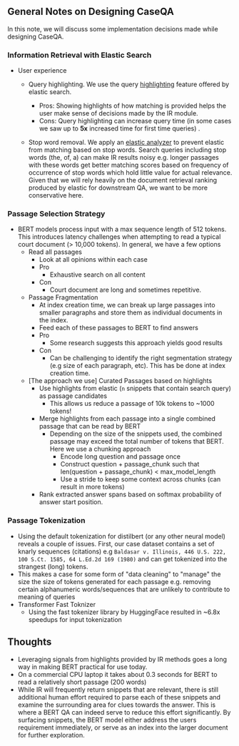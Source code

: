## General Notes on Designing CaseQA

In this note, we will discuss some implementation decisions made while designing CaseQA. 

### Information Retrieval with Elastic Search 
- User experience
    - Query highlighting.
    We use the query [highlighting](https://www.elastic.co/guide/en/elasticsearch/reference/6.8/search-request-highlighting.html) feature offered by elastic search. 
        - Pros: Showing highlights of how matching is provided helps the user make sense of decisions made by the IR module. 
        - Cons: Query highlighting can increase query time (in some cases we saw up to **5x** increased time for first time queries) .  

    - Stop word removal. 
    We apply an [elastic analyzer](https://www.elastic.co/guide/en/elasticsearch/reference/current/analysis-stop-analyzer.html) to prevent elastic from matching based on stop words.
    Search queries including stop words (the, of, a) can make IR results noisy e.g. longer passages with these words get better matching scores based on frequency of occurrence of stop words which hold little value for actual relevance. Given that we will rely heavily on the document retrieval ranking produced by elastic for downstream QA, we want to be more conservative here.



### Passage Selection Strategy

- BERT models process input with a max sequence length of 512 tokens. This introduces latency challenges when attempting to read a typical court document (> 10,000 tokens). In general, we have a few options
    - Read all passages
        - Look at all  opinions within each case
        - Pro 
            - Exhaustive search on all content 
        - Con 
            - Court document are long and sometimes repetitive.
    - Passage Fragmentation
        - At index creation time, we can break up large passages into smaller paragraphs and store them as individual documents in the index.
        - Feed each of these passages to BERT to find answers
        - Pro
            - Some research suggests this approach yields good results
        - Con
            - Can be challenging to identify the right segmentation strategy (e.g size of each paragraph, etc). This has be done at index creation time.
    - [The approach we use] Curated Passages based on highlights
        - Use highlights from elastic (`n` snippets that contain search query) as passage candidates
            - This allows us reduce a passage of 10k tokens to ~1000 tokens!
        - Merge highlights from each passage into a single combined passage that can be read by BERT
            - Depending on the size of the snippets used, the combined passage may exceed the total number of tokens that BERT. Here we use a chunking approach
                - Encode long question and passage once
                - Construct question + passage_chunk such that len(question + passage_chunk) < max_model_length
                - Use a stride to keep some context across chunks (can result in more tokens)
        - Rank extracted answer spans based on softmax probability of answer start position. 


### Passage Tokenization

- Using the default tokenization for distilbert (or any other neural model) reveals a couple of issues. First, our case dataset contains a set of knarly sequences (citations) e.g `Baldasar v. Illinois, 446 U.S. 222, 100 S.Ct. 1585, 64 L.Ed.2d 169 (1980)` and can get tokenized into the strangest (long) tokens. 
- This makes a case for some form of "data cleaning" to "manage" the size the size of tokens generated for each passage e.g. removing certain alphanumeric words/sequences that are unlikely to contribute to meaning of queries
- Transformer Fast Toknizer
    - Using the fast tokenizer library by HuggingFace resulted in ~6.8x speedups for input tokenization


## Thoughts
- Leveraging signals from highlights provided by IR methods goes a long way in making BERT practical for use today.
- On a commercial CPU laptop it takes about 0.3 seconds for BERT to read a relatively short passage (200 words)
- While IR will frequently return snippets that are relevant, there is still additional human effort required to parse each of these snippets and examine the surrounding area for clues towards the answer. This is where a BERT QA  can indeed serve to reduce this effort significantly. By surfacing snippets, the BERT model either address the users requirement immediately, or serve as an index into the larger document for further exploration.
